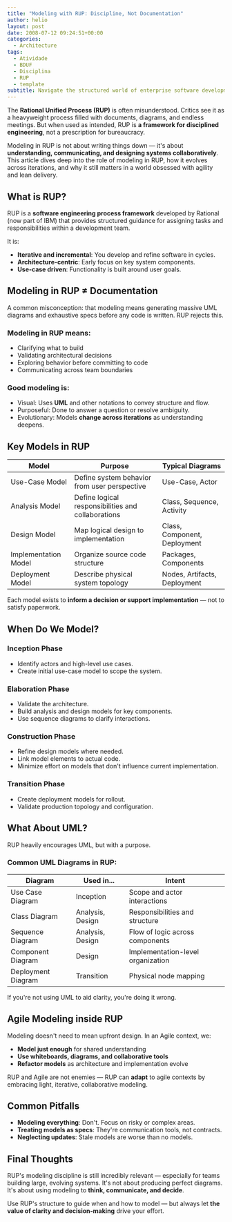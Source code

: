 ```yaml
---
title: "Modeling with RUP: Discipline, Not Documentation"
author: helio
layout: post
date: 2008-07-12 09:24:51+00:00
categories:
  - Architecture
tags:
  - Atividade
  - BDUF
  - Disciplina
  - RUP
  - template
subtitle: Navigate the structured world of enterprise software development—explore how RUP's disciplined approach to modeling, iterations, and documentation creates predictable, scalable development processes
---
```


The **Rational Unified Process (RUP)** is often misunderstood. Critics see it as a heavyweight process filled with documents, diagrams, and endless meetings. But when used as intended, RUP is **a framework for disciplined engineering**, not a prescription for bureaucracy.

Modeling in RUP is not about writing things down — it's about **understanding, communicating, and designing systems collaboratively**. This article dives deep into the role of modeling in RUP, how it evolves across iterations, and why it still matters in a world obsessed with agility and lean delivery.

## What is RUP?

RUP is a **software engineering process framework** developed by Rational (now part of IBM) that provides structured guidance for assigning tasks and responsibilities within a development team.

It is:

- **Iterative and incremental**: You develop and refine software in cycles.
- **Architecture-centric**: Early focus on key system components.
- **Use-case driven**: Functionality is built around user goals.

## Modeling in RUP ≠ Documentation

A common misconception: that modeling means generating massive UML diagrams and exhaustive specs before any code is written. RUP rejects this.

### Modeling in RUP means:

- Clarifying what to build
- Validating architectural decisions
- Exploring behavior before committing to code
- Communicating across team boundaries

### Good modeling is:

- Visual: Uses **UML** and other notations to convey structure and flow.
- Purposeful: Done to answer a question or resolve ambiguity.
- Evolutionary: Models **change across iterations** as understanding deepens.

## Key Models in RUP

| Model                | Purpose                                            | Typical Diagrams             |
| -------------------- | -------------------------------------------------- | ---------------------------- |
| Use-Case Model       | Define system behavior from user perspective       | Use-Case, Actor              |
| Analysis Model       | Define logical responsibilities and collaborations | Class, Sequence, Activity    |
| Design Model         | Map logical design to implementation               | Class, Component, Deployment |
| Implementation Model | Organize source code structure                     | Packages, Components         |
| Deployment Model     | Describe physical system topology                  | Nodes, Artifacts, Deployment |

Each model exists to **inform a decision or support implementation** — not to satisfy paperwork.

## When Do We Model?

### Inception Phase

- Identify actors and high-level use cases.
- Create initial use-case model to scope the system.

### Elaboration Phase

- Validate the architecture.
- Build analysis and design models for key components.
- Use sequence diagrams to clarify interactions.

### Construction Phase

- Refine design models where needed.
- Link model elements to actual code.
- Minimize effort on models that don't influence current implementation.

### Transition Phase

- Create deployment models for rollout.
- Validate production topology and configuration.

## What About UML?

RUP heavily encourages UML, but with a purpose.

### Common UML Diagrams in RUP:

| Diagram            | Used in...       | Intent                            |
| ------------------ | ---------------- | --------------------------------- |
| Use Case Diagram   | Inception        | Scope and actor interactions      |
| Class Diagram      | Analysis, Design | Responsibilities and structure    |
| Sequence Diagram   | Analysis, Design | Flow of logic across components   |
| Component Diagram  | Design           | Implementation-level organization |
| Deployment Diagram | Transition       | Physical node mapping             |

If you're not using UML to aid clarity, you're doing it wrong.

## Agile Modeling inside RUP

Modeling doesn't need to mean upfront design. In an Agile context, we:

- **Model just enough** for shared understanding
- **Use whiteboards, diagrams, and collaborative tools**
- **Refactor models** as architecture and implementation evolve

RUP and Agile are not enemies — RUP can **adapt** to agile contexts by embracing light, iterative, collaborative modeling.

## Common Pitfalls

- **Modeling everything**: Don't. Focus on risky or complex areas.
- **Treating models as specs**: They're communication tools, not contracts.
- **Neglecting updates**: Stale models are worse than no models.

## Final Thoughts

RUP's modeling discipline is still incredibly relevant — especially for teams building large, evolving systems.
It's not about producing perfect diagrams. It's about using modeling to **think, communicate, and decide**.

Use RUP's structure to guide when and how to model — but always let **the value of clarity and decision-making** drive your effort.
